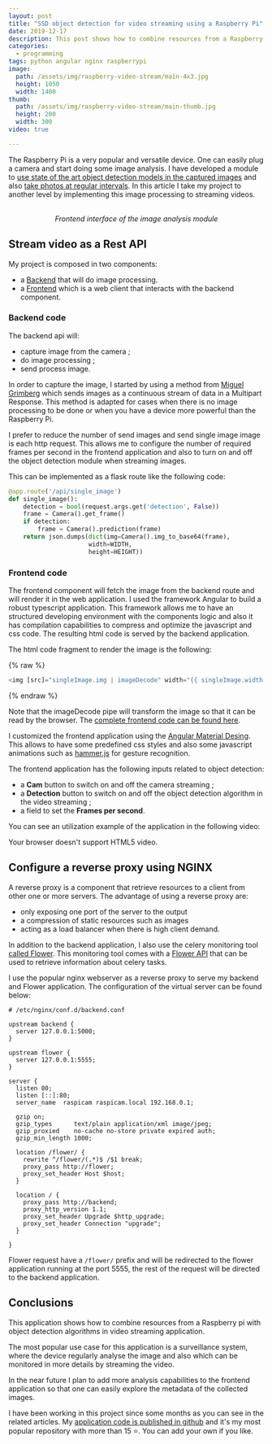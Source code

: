```yaml
---
layout: post
title: "SSD object detection for video streaming using a Raspberry Pi"
date: 2019-12-17
description: This post shows how to combine resources from a Raspberry pi with object detection algorithms in video streaming application. 
categories:
  - programming
tags: python angular nginx raspberrypi
image:
  path: /assets/img/raspberry-video-stream/main-4x3.jpg
  height: 1050
  width: 1400
thumb:
  path: /assets/img/raspberry-video-stream/main-thumb.jpg
  height: 200
  width: 300
video: true

---
```


The Raspberry Pi is a very popular and versatile device.
One can easily plug a camera and start doing some image
analysis. I have developed a module to [use state of the art object detection
models in the captured images](/blog/ssd-yolo) and also [take photos at regular intervals](/blog/motion-monitor-opencv). In
this article I take my project to another level by implementing this image
processing to streaming videos.

<center>
<amp-img src="/assets/img/raspberry-video-stream/main.jpg" width="338" height="506" layout="intrinsic"></amp-img>
<br><i>Frontend interface of the image analysis module</i>
</center>

## Stream video as a Rest API

My project is composed in two components:
* a [Backend](#backend-code) that will do image processing.
* a [Frontend](#frontend-code) which is a web client that interacts with the backend component.

### Backend code

The backend api will:
* capture image from the camera ;
* do image processing ;
* send process image.

In order to capture the image, I started by using a method from [Miguel Grimberg](https://blog.miguelgrinberg.com/post/flask-video-streaming-revisited) which sends images as a continuous stream of data in a Multipart Response. This method is adapted for cases when there is no image processing to be done or when you have a device more powerful than the Raspberry Pi.

I prefer to reduce the number of send images and send single image image is each http request. This allows me to configure the number of required frames per second in the frontend application and also to turn on and off the object detection module when streaming images.

This can be implemented as a flask route like the following code:

```python
@app.route('/api/single_image')
def single_image():
    detection = bool(request.args.get('detection', False))
    frame = Camera().get_frame()
    if detection:
        frame = Camera().prediction(frame)
    return json.dumps(dict(img=Camera().img_to_base64(frame),
                      width=WIDTH,
                      height=HEIGHT))
```

### Frontend code

The frontend component will fetch the image from the backend route and will
render it in the web application. I used the framework Angular to build a robust typescript application. This framework allows me to have an structured developing environment with the components logic and also it has compilation capabilities to compress and optimize the javascript and css code. The resulting html code is served by the backend application.

The html code fragment to render the image is the following:

{% raw %}
```js
<img [src]="singleImage.img | imageDecode" width="{{ singleImage.width }}" height="{{ singleImage.height }}">
```
{% endraw %}

Note that the imageDecode pipe will transform the image so that it can be read by the browser. The [complete frontend code can be found here](https://github.com/cristianpb/object-detection-frontend).

I customized the frontend application using the [Angular Material Desing](). This allows to have some predefined css styles and also some javascript animations such as [hammer.js](https://hammerjs.github.io/) for gesture recognition.

The frontend application has the following inputs related to object detection:
* a **Cam** button to switch on and off the camera streaming ;
* a **Detection** button to switch on and off the object detection algorithm in the video streaming ;
* a field to set the **Frames per second**.

You can see an utilization example of the application in the following video:

<amp-video width="1280"
  height="720"
  src="/assets/img/raspberry-video-stream/video.webm"
  poster="/assets/img/raspberry-video-stream/main.jpg"
  layout="responsive"
  controls
  loop
  autoplay>
  <div fallback>
    <p>Your browser doesn't support HTML5 video.</p>
  </div>
</amp-video>

## Configure a reverse proxy using NGINX 

A reverse proxy is a component that retrieve resources to a client from other one or more servers. The advantage of using a reverse proxy are:
* only exposing one port of the server to the output
* a compression of static resources such as images
* acting as a load balancer when there is high client demand.

In addition to the backend application, I also use the celery monitoring tool [called Flower](/blog/motion-monitor-opencv#regular-surveillance-using-celery). This monitoring tool comes with a [Flower API](https://flower.readthedocs.io/en/latest/api.html) that can be used to retrieve information about celery tasks.

I use the popular nginx webserver as a reverse proxy to serve my backend and Flower application. The configuration of the virtual server can be found below:

```nginx
# /etc/nginx/conf.d/backend.conf

upstream backend {
  server 127.0.0.1:5000;
}

upstream flower {
  server 127.0.0.1:5555;
}

server {
  listen 80;
  listen [::]:80;
  server_name  raspicam raspicam.local 192.168.0.1;

  gzip on;
  gzip_types      text/plain application/xml image/jpeg;
  gzip_proxied    no-cache no-store private expired auth;
  gzip_min_length 1000;

  location /flower/ {
    rewrite ^/flower/(.*)$ /$1 break;
    proxy_pass http://flower;
    proxy_set_header Host $host;
  }

  location / {
    proxy_pass http://backend;
    proxy_http_version 1.1;
    proxy_set_header Upgrade $http_upgrade;
    proxy_set_header Connection "upgrade";
  }

}
```

Flower request have a `/flower/` prefix and will be redirected to the flower
application running at the port 5555, the rest of the request will be directed
to the backend application.

## Conclusions

This application shows how to combine resources from a Raspberry pi with object detection algorithms in video streaming application. 

The most popular use case for this application is a surveillance system, where the device regularly analyse the image and also which can be monitored in more details by streaming the video. 

In the near future I plan to add more analysis capabilities to the frontend application so that one can easily explore the metadata of the collected images.

I have been working in this project since some months as you can see in the related articles. My 
[application code is published in github](https://github.com/cristianpb/object-detection) and it's my most popular repository with more than 15 ⭐. You can add your own if you like.
